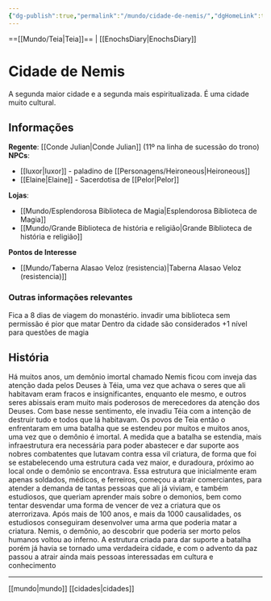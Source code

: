 ```yaml
---
{"dg-publish":true,"permalink":"/mundo/cidade-de-nemis/","dgHomeLink":true,"dgPassFrontmatter":false}
---
```



==[[Mundo/Teia|Teia]]== | [[EnochsDiary|EnochsDiary]] 

# Cidade de Nemis
A segunda maior cidade e a segunda mais espiritualizada. É uma cidade muito cultural.

## Informações
**Regente**: [[Conde Julian|Conde Julian]] (11º na linha de sucessão do trono)
**NPCs**:
 - [[Iuxor|Iuxor]] - paladino de [[Personagens/Heironeous|Heironeous]]
 - [[Elaine|Elaine]] - Sacerdotisa de [[Pelor|Pelor]] 

**Lojas**:
 - [[Mundo/Esplendorosa Biblioteca de Magia|Esplendorosa Biblioteca de Magia]]
 - [[Mundo/Grande Biblioteca de história e religião|Grande Biblioteca de história e religião]]

**Pontos de Interesse**
 - [[Mundo/Taberna Alasao Veloz (resistencia)|Taberna Alasao Veloz (resistencia)]]

### Outras informações relevantes
Fica a 8 dias de viagem do monastério.
invadir uma biblioteca sem permissão é pior que matar
Dentro da cidade são considerados +1 nível para questões de magia

## História
Há muitos anos, um demônio imortal chamado Nemis ficou com inveja das atenção dada pelos Deuses à Téia, uma vez que achava o seres que ali habitavam eram fracos e insignificantes, enquanto ele mesmo, e outros seres abissais eram muito mais poderosos de merecedores da atenção dos Deuses.
Com base nesse sentimento, ele invadiu Téia com a intenção de destruir tudo e todos que lá habitavam.
Os povos de Teia então o enfrentaram em uma batalha que se estendeu por muitos e muitos anos, uma vez que o demônio é imortal.
A medida que a batalha se estendia, mais infraestrutura era necessária para poder abastecer e dar suporte aos nobres combatentes que lutavam contra essa vil criatura, de forma que foi se estabelecendo uma estrutura cada vez maior, e duradoura, próximo ao local onde o demônio se encontrava.
Essa estrutura que inicialmente eram apenas soldados, médicos, e ferreiros, começou a atrair comerciantes, para atender a demanda de tantas pessoas que ali já viviam, e também estudiosos, que queriam aprender mais sobre o demonios, bem como tentar desvendar uma forma de vencer de vez a criatura que os aterrorizava.
Após mais de 100 anos, e mais da 1000 causalidades, os estudiosos conseguiram desenvolver uma arma que poderia matar a criatura. 
Nemis, o demônio, ao descobrir que poderia ser morto pelos humanos voltou ao inferno.
A estrutura criada para dar suporte a batalha porém já havia se tornado uma verdadeira cidade, e com o advento da paz passou a atrair ainda mais pessoas interessadas em cultura e conhecimento

---
[[mundo|mundo]] [[cidades|cidades]] 